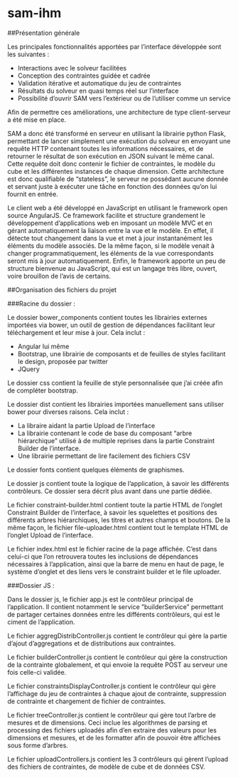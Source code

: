 # sam-ihm

##Présentation générale

Les principales fonctionnalités apportées par l’interface développée sont les suivantes :

* Interactions avec le solveur facilitées
* Conception des contraintes guidée et cadrée
* Validation itérative et automatique du jeu de contraintes
* Résultats du solveur en quasi temps réel sur l’interface
* Possibilité d’ouvrir SAM vers l’extérieur ou de l’utiliser comme un service

Afin de permettre ces améliorations, une architecture de type client-serveur a été mise en place.

SAM a donc été transformé en serveur en utilisant la librairie python Flask, permettant de lancer simplement une exécution du solveur en envoyant une requête HTTP contenant toutes les informations nécessaires, et de retourner le résultat de son exécution en JSON suivant le même canal. Cette requête doit donc contenir le fichier de contraintes, le modèle du cube et les différentes instances de chaque dimension. Cette architecture est donc qualifiable de “stateless”, le serveur ne possédant aucune donnée et servant juste à exécuter une tâche en fonction des données qu’on lui fournit en entrée.

Le client web a été développé en JavaScript en utilisant le framework open source AngularJS. Ce framework facilite et structure grandement le développement d’applications web en imposant un modèle MVC et en gérant automatiquement la liaison entre la vue et le modèle. En effet, il détecte tout changement dans la vue et met à jour instantanément les éléments du modèle associés. De la même façon, si le modèle venait à changer programmatiquement, les éléments de la vue correspondants seront mis à jour automatiquement. Enfin, le framework apporte un peu de structure bienvenue au JavaScript, qui est un langage très libre, ouvert, voire brouillon de l’avis de certains.

##Organisation des fichiers du projet

###Racine du dossier :

Le dossier bower_components contient toutes les librairies externes importées via bower, un outil de gestion de dépendances facilitant leur téléchargement et leur mise à jour. Cela inclut :

* Angular lui même
* Bootstrap, une librairie de composants et de feuilles de styles facilitant le design, proposée par twitter
* JQuery

Le dossier css contient la feuille de style personnalisée que j’ai créée afin de compléter bootstrap.

Le dossier dist contient les librairies importées manuellement sans utiliser bower pour diverses raisons. Cela inclut :

* La libraire aidant la partie Upload de l’interface
* La librairie contenant le code de base du composant “arbre hiérarchique” utilisé à de multiple reprises dans la partie Constraint Builder de l’interface.
* Une librairie permettant de lire facilement des fichiers CSV

Le dossier fonts contient quelques éléments de graphismes.

Le dossier js contient toute la logique de l’application, à savoir les différents contrôleurs. Ce dossier sera décrit plus avant dans une partie dédiée.

Le fichier constraint-builder.html contient toute la partie HTML de l’onglet Constraint Builder de l’interface, à savoir les squelettes et positions des différents arbres hiérarchiques, les titres et autres champs et boutons. De la même façon, le fichier file-uploader.html contient tout le template HTML de l’onglet Upload de l’interface.

Le fichier index.html est le fichier racine de la page affichée. C’est dans celui-ci que l’on retrouvera toutes les inclusions de dépendances nécessaires à l’application, ainsi que la barre de menu en haut de page, le système d’onglet et des liens vers le constraint builder et le file uploader.

###Dossier JS :

Dans le dossier js, le fichier app.js est le contrôleur principal de l’application. Il contient notamment le service ”builderService” permettant de partager certaines données entre les différents contrôleurs, qui est le ciment de l’application.

Le fichier aggregDistribController.js contient le contrôleur qui gère la partie d’ajout d’aggregations et de distributions aux contraintes.

Le fichier builderController.js contient le contrôleur qui gère la construction de la contrainte globalement, et qui envoie la requête POST au serveur une fois celle-ci validée.

Le fichier constraintsDisplayController.js contient le contrôleur qui gère l’affichage du jeu de contraintes à chaque ajout de contrainte, suppression de contrainte et chargement de fichier de contraintes.

Le fichier treeController.js contient le contrôleur qui gère tout l’arbre de mesures et de dimensions. Ceci inclue les algorithmes de parsing et processing des fichiers uploadés afin d’en extraire des valeurs pour les dimensions et mesures, et de les formatter afin de pouvoir être affichées sous forme d’arbres.

Le fichier uploadControllers.js contient les 3 contrôleurs qui gèrent l’upload des fichiers de contraintes, de modèle de cube et de données CSV. 
